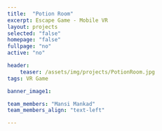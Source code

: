 ```yaml
---
title:  "Potion Room"
excerpt: Escape Game - Mobile VR
layout: projects   
selected: "false"
homepage: "false"
fullpage: "no"
active: "no"

header:
    teaser: /assets/img/projects/PotionRoom.jpg
tags: VR Game

banner_image1:

team_members: "Mansi Mankad"
team_members_align: "text-left"

---
```

